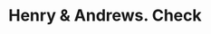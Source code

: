 ---
doi: 10.7916/D87M1M24
date_other: '1870'
date_other_textual: 1870-1879
form: printed ephemera
genre:
- Checks (bank checks)
name:
- Henry & Andrews
object_in_context_url: https://biggert.cul.columbia.edu/items/view/ave_biggert_01572
subject_hierarchical_geographic:
- Sherman, Texas, United States
subject_name:
- Henry & Andrews
title: Henry & Andrews. Check
sort_title: Henry & Andrews. Check
call_number: ave_biggert_01572
coordinates:
- 33.64111111111111,-96.61
pid: ave_biggert_01572
identifiers: ave_biggert_01572
thumbnail: https://derivativo-2.library.columbia.edu/iiif/2/ldpd:343949/full/!256,256/0/native.jpg
permalink: /biggert/ave_biggert_01572/
layout: iiif-image-page
---